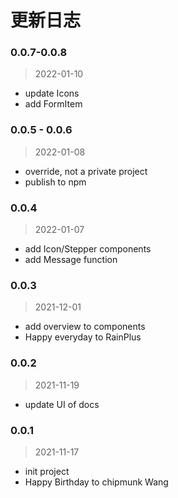 # 更新日志

### 0.0.7-0.0.8
> 2022-01-10

- update Icons
- add FormItem

### 0.0.5 - 0.0.6
> 2022-01-08

- override, not a private project
- publish to npm

### 0.0.4
> 2022-01-07

- add Icon/Stepper components
- add Message function

### 0.0.3
> 2021-12-01

- add overview to components
- Happy everyday to RainPlus

### 0.0.2
> 2021-11-19

- update UI of docs

### 0.0.1
> 2021-11-17

- init project
- Happy Birthday to chipmunk Wang